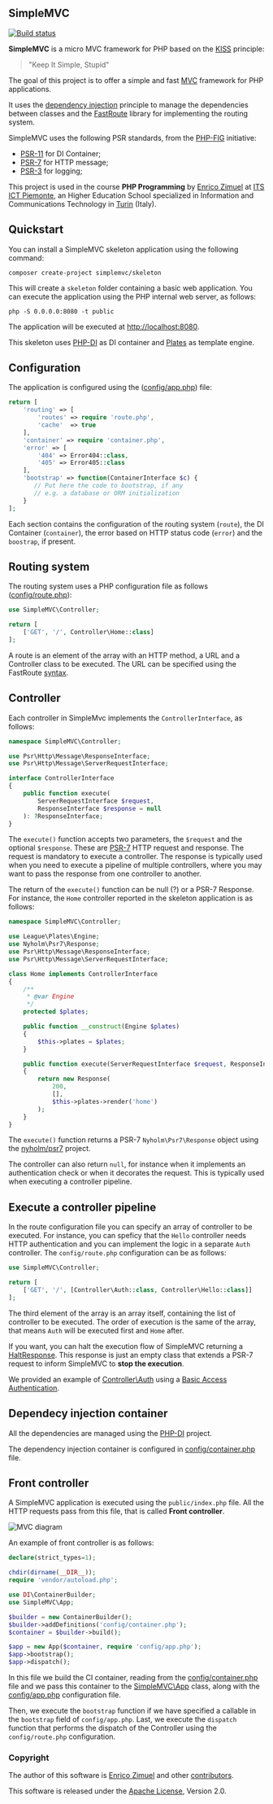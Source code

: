 ## SimpleMVC

[![Build status](https://github.com/ezimuel/SimpleMVC/workflows/PHP%20test/badge.svg)](https://github.com/ezimuel/SimpleMVC/actions)

**SimpleMVC** is a micro MVC framework for PHP based on the [KISS](https://en.wikipedia.org/wiki/KISS_principle) principle:
> "Keep It Simple, Stupid"

The goal of this project is to offer a simple and fast [MVC](https://en.wikipedia.org/wiki/Model%E2%80%93view%E2%80%93controller)
framework for PHP applications.

It uses the [dependency injection](https://en.wikipedia.org/wiki/Dependency_injection) principle to manage
the dependencies between classes and the [FastRoute](https://github.com/nikic/FastRoute) library
for implementing the routing system.

SimpleMVC uses the following PSR standards, from the [PHP-FIG](https://www.php-fig.org/) initiative:

- [PSR-11](https://www.php-fig.org/psr/psr-11/) for DI Container;
- [PSR-7](https://www.php-fig.org/psr/psr-7/) for HTTP message;
- [PSR-3](https://www.php-fig.org/psr/psr-3/) for logging;

This project is used in the course **PHP Programming** by [Enrico Zimuel](https://www.zimuel.it/) at [ITS ICT Piemonte](http://www.its-ictpiemonte.it/),
an Higher Education School specialized in Information and Communications Technology in [Turin](https://en.wikipedia.org/wiki/Turin) (Italy).

## Quickstart

You can install a SimpleMVC skeleton application using the following command:

```
composer create-project simplemvc/skeleton
```

This will create a `skeleton` folder containing a basic web application.
You can execute the application using the PHP internal web server, as follows:

```
php -S 0.0.0.0:8080 -t public
```

The application will be executed at [http://localhost:8080](http://localhost:8080).

This skeleton uses [PHP-DI](https://php-di.org/) as DI container and [Plates](https://platesphp.com/)
as template engine.

## Configuration

The application is configured using the ([config/app.php](config/app.php)) file:

```php
return [
    'routing' => [
        'routes' => require 'route.php',
        'cache'  => true
    ],
    'container' => require 'container.php',
    'error' => [
        '404' => Error404::class,
        '405' => Error405::class
    ],
    'bootstrap' => function(ContainerInterface $c) {
       // Put here the code to bootstrap, if any
       // e.g. a database or ORM initialization
    }
];
```
Each section contains the configuration of the routing system (`route`), the DI Container (`container`),
the error based on HTTP status code (`error`) and the `boostrap`, if present.

## Routing system

The routing system uses a PHP configuration file as follows ([config/route.php](config/route.php)):

```php
use SimpleMVC\Controller;

return [
    ['GET', '/', Controller\Home::class]
];
```

A route is an element of the array with an HTTP method, a URL and a Controller class to be executed. 
The URL can be specified using the FastRoute [syntax](https://github.com/nikic/FastRoute/blob/master/README.md).

## Controller

Each controller in SimpleMvc implements the `ControllerInterface`, as follows:

```php
namespace SimpleMVC\Controller;

use Psr\Http\Message\ResponseInterface;
use Psr\Http\Message\ServerRequestInterface;

interface ControllerInterface
{
    public function execute(
        ServerRequestInterface $request, 
        ResponseInterface $response = null
    ): ?ResponseInterface;
}
```

The `execute()` function accepts two parameters, the `$request` and the optional `$response`.
These are [PSR-7](https://www.php-fig.org/psr/psr-7/) HTTP request and response.
The request is mandatory to execute a controller. The response is typically used when you need to
execute a pipeline of multiple controllers, where you may want to pass the response from one controller
to another.

The return of the `execute()` function can be null (?) or a PSR-7 Response. 
For instance, the `Home` controller reported in the skeleton application is as follows:

```php
namespace SimpleMVC\Controller;

use League\Plates\Engine;
use Nyholm\Psr7\Response;
use Psr\Http\Message\ResponseInterface;
use Psr\Http\Message\ServerRequestInterface;

class Home implements ControllerInterface
{
    /**
     * @var Engine
     */
    protected $plates;

    public function __construct(Engine $plates)
    {
        $this->plates = $plates;
    }

    public function execute(ServerRequestInterface $request, ResponseInterface $response = null): ?ResponseInterface
    {
        return new Response(
            200,
            [],
            $this->plates->render('home')
        );
    }
}
```

The `execute()` function returns a PSR-7 `Nyholm\Psr7\Response` object using the [nyholm/psr7](https://github.com/Nyholm/psr7)
project.

The controller can also return `null`, for instance when it implements an authentication check or when it decorates the request.
This is typically used when executing a controller pipeline.
## Execute a controller pipeline

In the route configuration file you can specify an array of controller to be executed.
For instance, you can speficy that the `Hello` controller needs HTTP authentication and you
can implement the logic in a separate `Auth` controller.
The `config/route.php` configuration can be as follows:

```php
use SimpleMVC\Controller;

return [
    ['GET', '/', [Controller\Auth::class, Controller\Hello::class]]
];
```

The third element of the array is an array itself, containing the list of controller to be executed.
The order of execution is the same of the array, that means `Auth` will be executed first and `Home` after.

If you want, you can halt the execution flow of SimpleMVC returning a [HaltResponse](src/Response/HaltResponse.php).
This response is just an empty class that extends a PSR-7 request to inform SimpleMVC to **stop the execution**.

We provided an example of [Controller\Auth](src/Controller/Auth.php) using a
[Basic Access Authentication](https://en.wikipedia.org/wiki/Basic_access_authentication).


## Dependecy injection container

All the dependencies are managed using the [PHP-DI](https://php-di.org/) project.

The dependency injection container is configured in [config/container.php](config/container.php) file.

## Front controller

A SimpleMVC application is executed using the `public/index.php` file.
All the HTTP requests pass from this file, that is called **Front controller**.

![MVC diagram](./mvc.png)

An example of front controller is as follows:

```php
declare(strict_types=1);

chdir(dirname(__DIR__));
require 'vendor/autoload.php';

use DI\ContainerBuilder;
use SimpleMVC\App;

$builder = new ContainerBuilder();
$builder->addDefinitions('config/container.php');
$container = $builder->build();

$app = new App($container, require 'config/app.php');
$app->bootstrap();
$app->dispatch();
```

In this file we build the CI container, reading from the [config/container.php](config/container.php) file
and we pass this container to the [SimpleMVC\App]() class, along with the [config/app.php](config/app.php)
configuration file.

Then, we execute the `bootstrap` function if we have specified a callable in the `bootstrap` field of `config/app.php`.
Last, we execute the `dispatch` function that performs the dispatch of the Controller using the `config/route.php`
configuration.

### Copyright

The author of this software is [Enrico Zimuel](https://github.com/ezimuel/) and other [contributors](https://github.com/ezimuel/SimpleMVC/graphs/contributors).

This software is released under the [Apache License](/LICENSE), Version 2.0.
